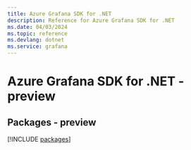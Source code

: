 ```yaml
---
title: Azure Grafana SDK for .NET
description: Reference for Azure Grafana SDK for .NET
ms.date: 04/03/2024
ms.topic: reference
ms.devlang: dotnet
ms.service: grafana
---
```

# Azure Grafana SDK for .NET - preview
## Packages - preview
[!INCLUDE [packages](grafana-index.md)]